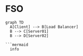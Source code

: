 # FSO

```mermaid
graph TD
  A[Client] --> B[Load Balancer]
  B --> C[Server01]
  B --> D[Server02]

```mermaid
  info
```
